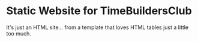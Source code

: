# Static Website for TimeBuildersClub

It's just an HTML site... from a template that loves HTML tables just a little too much.